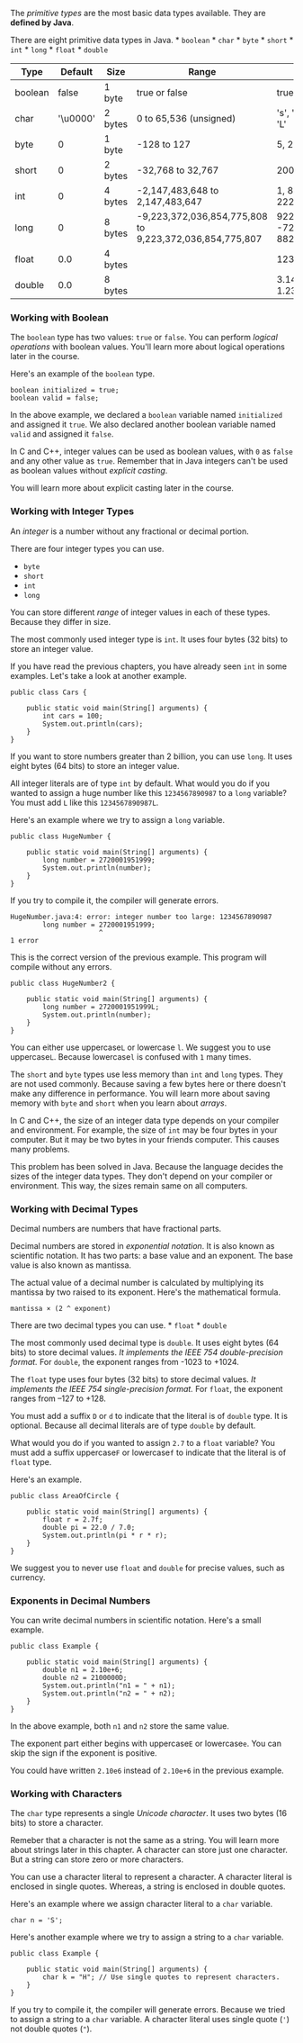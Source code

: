 The *primitive types* are the most basic data types available. They are
**defined by Java**.

There are eight primitive data types in Java.
    * `boolean`
    * `char`
    * `byte`
    * `short`
    * `int`
    * `long`
    * `float`
    * `double`

| Type     | Default  | Size    | Range                                                   | Example                                        |
|----------|----------|---------|---------------------------------------------------------|------------------------------------------------|
| boolean  | false    | 1 byte  | true or false                                           | true, false                                    |
| char     | '\u0000' | 2 bytes | 0 to 65,536 (unsigned)                                  | 's', 'M', 'a', 'o', 'H', '7', 'L'              |
| byte     | 0        | 1 byte  | -128 to 127                                             | 5, 2, 7, 19, 100                               |
| short    | 0        | 2 bytes | -32,768 to 32,767                                       | 2000, 2, 7, 19, 5, 1999                        |
| int      | 0        | 4 bytes | -2,147,483,648 to 2,147,483,647                         | 1, 88234, -9991, 22234                         |
| long     | 0        | 8 bytes | -9,223,372,036,854,775,808 to 9,223,372,036,854,775,807 | 922337203685477L, -72202593477L, 882200333466L |
| float    | 0.0      | 4 bytes |                                                         | 123.4f, 3.14_15F                               |
| double   | 0.0      | 8 bytes |                                                         | 3.141592653589793d, 1.23456e300d               |

### Working with Boolean

The `boolean` type has two values: `true` or `false`. You can perform *logical
operations* with boolean values. You'll learn more about logical operations later
in the course.

Here's an example of the `boolean` type.
```
boolean initialized = true;
boolean valid = false;
```

In the above example, we declared a `boolean` variable named `initialized` and
assigned it `true`. We also declared another boolean variable named `valid`
and assigned it `false`.

In C and C++, integer values can be used as boolean values, with `0` as `false`
and any other value as `true`. Remember that in Java integers can't be used as
boolean values without *explicit casting*.

You will learn more about explicit casting later in the course.

### Working with Integer Types

An *integer* is a number without any fractional or decimal portion.

There are four integer types you can use.
   * `byte`
   * `short`
   * `int`
   * `long`

You can store different *range* of integer values in each of these types. Because they
differ in size.

The most commonly used integer type is `int`. It uses four bytes (32 bits) to
store an integer value.

If you have read the previous chapters, you have already seen `int` in some
examples. Let's take a look at another example.

```
public class Cars {

    public static void main(String[] arguments) {
        int cars = 100;
        System.out.println(cars);
    }
}
```

If you want to store numbers greater than 2 billion, you can use `long`. It uses
eight bytes (64 bits) to store an integer value.

All integer literals are of type `int` by default. What would you do if you
wanted to assign a huge number like this `1234567890987` to a `long` variable? You must add `L` like this
`1234567890987L`.

Here's an example where we try to assign a `long` variable.
```
public class HugeNumber {

    public static void main(String[] arguments) {
        long number = 2720001951999;
        System.out.println(number);
    }
}
```

If you try to compile it, the compiler will generate errors.
```
HugeNumber.java:4: error: integer number too large: 1234567890987
        long number = 2720001951999;
                      ^
1 error
```

This is the correct version of the previous example. This program will compile
without any errors.
```
public class HugeNumber2 {

    public static void main(String[] arguments) {
        long number = 2720001951999L;
        System.out.println(number);
    }
}
```

You can either use uppercase`L` or lowercase `l`. We suggest you to use uppercase`L`. Because lowercase`l` is confused
with `1` many times.

The `short` and `byte` types use less memory than `int` and `long` types.
They are not used commonly. Because saving a few bytes here or there doesn't
make any difference in performance. You will learn more about saving memory with
`byte` and `short` when you learn about *arrays*.

In C and C++, the size of an integer data type depends on your compiler and
environment. For example, the size of `int` may be four bytes in your computer.
But it may be two bytes in your friends computer. This causes many problems.

This problem has been solved in Java. Because the language decides the sizes of
the integer data types. They don't depend on your compiler or environment.
This way, the sizes remain same on all computers.

### Working with Decimal Types

Decimal numbers are numbers that have fractional parts.

Decimal numbers are stored in *exponential notation*. It is also known as
scientific notation. It has two parts: a base value and an exponent. The base
value is also known as mantissa.

The actual value of a decimal number is calculated by multiplying its mantissa
by two raised to its exponent. Here's the mathematical formula.
```
mantissa × (2 ^ exponent)
```

There are two decimal types you can use.
    * `float`
    * `double`

The most commonly used decimal type is `double`. It uses eight bytes (64 bits)
to store decimal values. *It implements the IEEE 754 double-precision format.*
For `double`, the exponent ranges from -1023 to +1024.

The `float` type uses four bytes (32 bits) to store decimal values. *It implements
the IEEE 754 single-precision format.* For `float`, the exponent ranges from
–127 to +128.

You must add a suffix `D` or `d` to indicate that the literal is of `double` type.
It is optional. Because all decimal literals are of type `double` by default.

What would you do if you wanted to assign `2.7` to a `float` variable? You must add
a suffix uppercase`F` or lowercase`f` to indicate that the literal is of `float` type.

Here's an example.
```
public class AreaOfCircle {

    public static void main(String[] arguments) { 
        float r = 2.7f; 
        double pi = 22.0 / 7.0;
        System.out.println(pi * r * r);
    }
}
```

We suggest you to never use `float` and `double` for precise values, such as
currency.

### Exponents in Decimal Numbers

You can write decimal numbers in scientific notation. Here's a small example.
```
public class Example {

    public static void main(String[] arguments) {
        double n1 = 2.10e+6;
        double n2 = 2100000D;
        System.out.println("n1 = " + n1);
        System.out.println("n2 = " + n2);
    }
}
```

In the above example, both `n1` and `n2` store the same value.

The exponent part either begins with uppercase`E` or lowercase`e`. You can skip the sign if the
exponent is positive.

You could have written `2.10e6` instead of `2.10e+6` in the previous example.

### Working with Characters

The `char` type represents a single *Unicode character*. It uses two bytes (16 bits) to
store a character.

Remeber that a character is not the same as a string. You will learn more about
strings later in this chapter. A character can store just one character. But a
string can store zero or more characters.

You can use a character literal to represent a character. A character literal
is enclosed in single quotes. Whereas, a string is enclosed in double quotes.

Here's an example where we assign character literal to a `char` variable.
```
char n = 'S';
```

Here's another example where we try to assign a string to a `char` variable.
```
public class Example {

    public static void main(String[] arguments) {
        char k = "H"; // Use single quotes to represent characters.
    }
}
```
If you try to compile it, the compiler will generate errors. Because we tried
to assign a string to a `char` variable. A character literal uses single quote (`'`)
not double quotes (`"`).